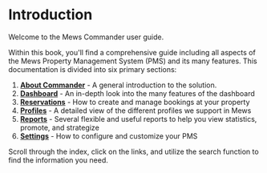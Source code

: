 # Introduction

Welcome to the Mews Commander user guide.

Within this book, you'll find a comprehensive guide including all aspects of the Mews Property Management System \(PMS\) and its many features. This documentation is divided into six primary sections:

1. [**About Commander**](mews-commander/about-commander/) - A general introduction to the solution.
2. [**Dashboard**](mews-commander/mews-dashboard/) - An in-depth look into the many features of the dashboard 
3. [**Reservations**](mews-commander/reservations/) - How to create and manage bookings at your property
4. [**Profiles**](mews-commander/profiles/) - A detailed view of the different profiles we support in Mews
5. [**Reports**](mews-commander/reports/) - Several flexible and useful reports to help you view statistics, promote, and strategize
6. [**Settings**](mews-commander/settings/) - How to configure and customize your PMS

Scroll through the index, click on the links, and utilize the search function to find the information you need.

